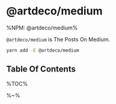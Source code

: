 # @artdeco/medium

%NPM: @artdeco/medium%

`@artdeco/medium` is The Posts On Medium.

```sh
yarn add -E @artdeco/medium
```

## Table Of Contents

%TOC%

%~%